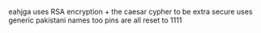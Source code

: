 eahjga
uses RSA encryption + the caesar cypher to be extra secure
uses generic pakistani names too
pins are all reset to 1111
